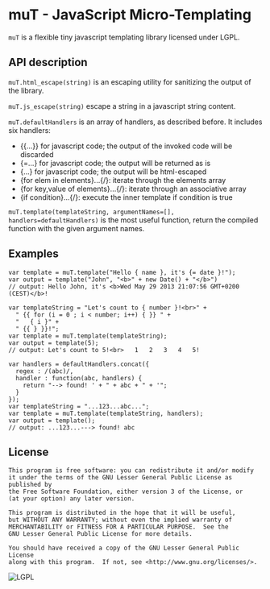 muT - JavaScript Micro-Templating
=================================

```muT``` is a flexible tiny javascript templating library licensed under LGPL.

API description
---------------

```muT.html_escape(string)``` is an escaping utility for sanitizing the output
of the library.

```muT.js_escape(string)``` escape a string in a javascript string content.

```muT.defaultHandlers``` is an array of handlers, as described before. It
includes six handlers:

* {{...}} for javascript code; the output of the invoked code will be discarded
* {=...} for javascript code; the output will be returned as is
* {...} for javascript code; the output will be html-escaped
* {for elem in elements}...{/}: iterate through the elements array
* {for key,value of elements}...{/}: iterate through an associative array
* {if condition}...{/}: execute the inner template if condition is true

```muT.template(templateString, argumentNames=[], handlers=defaultHandlers)```
is the most useful function, return the compiled function with the given
argument names.


Examples
--------

```
var template = muT.template("Hello { name }, it's {= date }!");
var output = template("John", "<b>" + new Date() + "</b>")
// output: Hello John, it's <b>Wed May 29 2013 21:07:56 GMT+0200 (CEST)</b>!
```

```
var templateString = "Let's count to { number }!<br>" +
  " {{ for (i = 0 ; i < number; i++) { }} " +
  "   { i }" +
  " {{ } }}!";
var template = muT.template(templateString);
var output = template(5);
// output: Let's count to 5!<br>   1   2   3   4   5!
````

```
var handlers = defaultHandlers.concat({
  regex : /(abc)/,
  handler : function(abc, handlers) {
    return "--> found! ' + " + abc + " + '";
  }
});
var templateString = "...123...abc...";
var template = muT.template(templateString, handlers);
var output = template();
// output: ...123...---> found! abc
```

License
-------
```
This program is free software: you can redistribute it and/or modify
it under the terms of the GNU Lesser General Public License as published by
the Free Software Foundation, either version 3 of the License, or
(at your option) any later version.

This program is distributed in the hope that it will be useful,
but WITHOUT ANY WARRANTY; without even the implied warranty of
MERCHANTABILITY or FITNESS FOR A PARTICULAR PURPOSE.  See the
GNU Lesser General Public License for more details.

You should have received a copy of the GNU Lesser General Public License
along with this program.  If not, see <http://www.gnu.org/licenses/>.
```
![LGPL](https://www.gnu.org/graphics/lgplv3-147x51.png)
